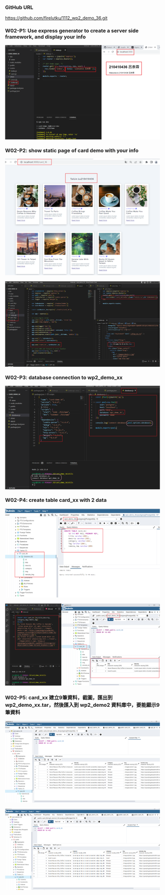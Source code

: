 ### GitHub URL
https://github.com/firelutku/1112_wp2_demo_36.git

### W02-P1: Use express generator to create a server side framework, and display your info 
![](w02-p1.png)

### W02-P2: show static page of card demo with your info 
![](w02-p2-1.png) 
![](w02-p2-2.png)

### W02-P3: database connection to wp2_demo_xx 
![](w02-p3.png)

### W02-P4: create table card_xx with 2 data 
![](w02-p4-1.png) 
![](w02-p4-2.png)

### W02-P5: card_xx 建立9筆資料，截圖，匯出到 wp2_demo_xx.tar，然後匯入到 wp2_demo2 資料庫中，要能顯示9筆資料
![](w02-p5-1.png) 
![](w02-p5-2.png)